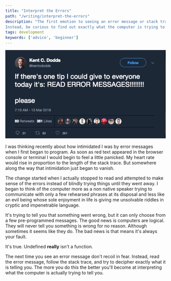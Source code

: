 ```yaml
---
title: "Interpret the Errors"
path: "/writing/interpret-the-errors"
description: "The first emotion to seeing an error message or stack trace is usually intimidation.
Instead, be curious to find out exactly what the computer is trying to tell you."
tags: development 
keywords: ['advice', 'beginner']
---
```


<div class="image-container">
 <img src="/assets/img/read-errors.png" />
</div>

I was thinking recently about how intimidated I was by error messages when I first began to program.
As soon as red text appeared in the browser console or terminal I would begin to feel a little panicked.
My heart rate would rise in proportion to the length of the stack trace.
But somewhere along the way that intimidation just began to vanish.

The change started when I actually stopped to read and attempted to make sense of the errors instead of blindly trying
things until they went away.
I began to think of the computer more as a non native speaker trying to communicate with only a few rehearsed
phrases at its disposal and less like an evil being whose sole enjoyment in life is giving me unsolvable riddles in
cryptic and impenetrable language.

It's trying to tell you that something went wrong, but it can only choose from a few pre-programmed messages.
The good news is computers are logical. They will never tell you something is wrong for no reason.
Although sometimes it seems like they do. The bad news is that means it's always your fault.

It's true. Undefined **really** isn't a function.

The next time you see an error message don't recoil in fear.
Instead, read the error message, follow the stack trace, and try to decipher exactly what it is telling you.
The more you do this the better you'll become at interpreting what the computer is actually trying to tell you.
